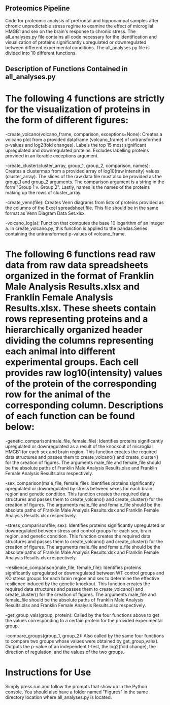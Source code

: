## Proteomics Pipeline
Code for proteomic analysis of prefrontal and hippocampal samples after chronic unpredictable stress regime to examine the effect of microglial HMGB1 and sex on the brain's response to chronic stress. The all_analyses.py file contains all code necessary for the identification and visualization of proteins significantly upregulated or downregulated between different experimental conditions. The all_analyses.py file is divided into 10 different functions.
## Description of Functions Contained in all_analyses.py
# The following 4 functions are strictly for the visualization of proteins in the form of different figures:

-create_volcano(volcano_frame, comparison, exceptions=None): Creates a volcano plot from a provided dataframe (volcano_frame) of untransformed p-values and log2(fold changes). Labels the top 15 most significant upregulated and downregulated proteins. Excludes labelling proteins provided in an iterable exceptions argument.

-create_cluster(cluster_array, group_1, group_2, comparison, names): Creates a clustermap from a provided array of log10(raw intensity) values (cluster_array). The slices of the raw data file must also be provided as the group_1 and group_2 arguments. The comparison argument is a string in the form "Group 1 v. Group 2". Lastly, names is the names of the proteins making up the rows of cluster_array.

-create_venn(file): Creates Venn diagrams from lists of proteins provided as the columns of the Excel spreadsheet file. This file should be in the same format as Venn Diagram Data Set.xlsx.

-volcano_log(a): Function that computes the base 10 logarithm of an integer a. In create_volcano.py, this function is applied to the pandas.Series containing the untransformed p-values of volcano_frame.

# The following 6 functions read raw data from raw data spreadsheets organized in the format of Franklin Male Analysis Results.xlsx and Franklin Female Analysis Results.xlsx. These sheets contain rows representing proteins and a hierarchically organized header dividing the columns representing each animal into different experimental groups. Each cell provides raw log10(intensity) values of the protein of the corresponding row for the animal of the corresponding column. Descriptions of each function can be found below:

-genetic_comparison(male_file, female_file): Identifies proteins significantly upregulated or downregulated as a result of the knockout of microglial HMGB1 for each sex and brain region. This function creates the required data structures and passes them to create_volcano() and create_cluster() for the creation of figures. The arguments male_file and female_file should be the absolute paths of Franklin Male Analysis Results.xlsx and Franklin Female Analysis Results.xlsx respectively.

-sex_comparison(male_file, female_file): Identifies proteins significantly upregulated or downregulated by stress between sexes for each brain region and genetic condition. This function creates the required data structures and passes them to create_volcano() and create_cluster() for the creation of figures. The arguments male_file and female_file should be the absolute paths of Franklin Male Analysis Results.xlsx and Franklin Female Analysis Results.xlsx respectively.

-stress_comparison(file, sex): Identifies proteins significantly upregulated or downregulated between stress and control groups for each sex, brain region, and genetic condition. This function creates the required data structures and passes them to create_volcano() and create_cluster() for the creation of figures. The arguments male_file and female_file should be the absolute paths of Franklin Male Analysis Results.xlsx and Franklin Female Analysis Results.xlsx respectively.

-resilience_comparison(male_file, female_file): Identifies proteins significantly upregulated or downregulated between WT control groups and KO stress groups for each brain region and sex to determine the effective resilience induced by the genetic knockout. This function creates the required data structures and passes them to create_volcano() and create_cluster() for the creation of figures. The arguments male_file and female_file should be the absolute paths of Franklin Male Analysis Results.xlsx and Franklin Female Analysis Results.xlsx respectively.

-get_group_vals(group, protein): Called by the four functions above to get the values corresponding to a certain protein for the provided experimental group.

-compare_groups(group_1, group_2): Also called by the same four functions to compare two groups whose values were obtained by get_group_vals(). Outputs the p-value of an independent t-test, the log2(fold change), the direction of regulation, and the values of the two groups.
# Instructions for Use
Simply press run and follow the prompts that show up in the Python console. You should also have a folder named "Figures" in the same directory location where all_analyses.py is located.

